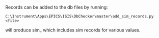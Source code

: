 Records can be added to the db files by running:

`C:\Instrument\Apps\EPICS\ISIS\DbChecker\master\add_sim_records.py <file>`

will produce sim_<file> which includes sim records for various values.